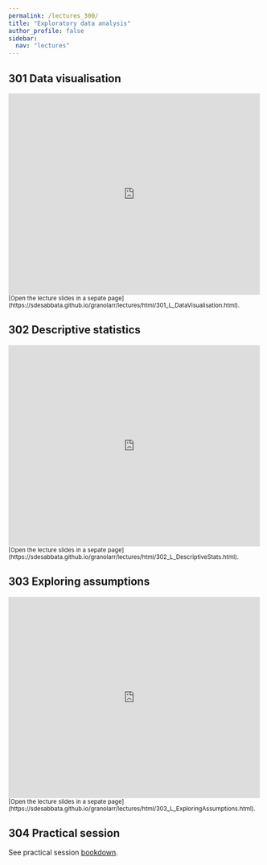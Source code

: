 ```yaml
---
permalink: /lectures_300/
title: "Exploratory data analysis"
author_profile: false
sidebar:
  nav: "lectures"
---
```



## 301 Data visualisation

<div style="position: relative; width: 500px; height: 400px;">
<iframe src="https://sdesabbata.github.io/granolarr/lectures/html/301_L_DataVisualisation.html" title="301_L_DataVisualisation" frameborder="0" style="width: 1000px; height: 800px; -webkit-transform: scale(0.5) translate(-500px,-400px);-moz-transform: scale(0.5) translate(-500px,-400px); "></iframe>
</div>

<small>
[Open the lecture slides in a sepate page](https://sdesabbata.github.io/granolarr/lectures/html/301_L_DataVisualisation.html).
</small>

## 302 Descriptive statistics

<div style="position: relative; width: 500px; height: 400px;">
<iframe src="https://sdesabbata.github.io/granolarr/lectures/html/302_L_DescriptiveStats.html" title="302_L_DescriptiveStats" frameborder="0" style="width: 1000px; height: 800px; -webkit-transform: scale(0.5) translate(-500px,-400px);-moz-transform: scale(0.5) translate(-500px,-400px); "></iframe>
</div>

<small>
[Open the lecture slides in a sepate page](https://sdesabbata.github.io/granolarr/lectures/html/302_L_DescriptiveStats.html).
</small>

## 303 Exploring assumptions

<div style="position: relative; width: 500px; height: 400px;">
<iframe src="https://sdesabbata.github.io/granolarr/lectures/html/303_L_ExploringAssumptions.html" title="303_L_ExploringAssumptions" frameborder="0" style="width: 1000px; height: 800px; -webkit-transform: scale(0.5) translate(-500px,-400px);-moz-transform: scale(0.5) translate(-500px,-400px); "></iframe>
</div>

<small>
[Open the lecture slides in a sepate page](https://sdesabbata.github.io/granolarr/lectures/html/303_L_ExploringAssumptions.html).
</small>

## 304 Practical session

See practical session [bookdown](practicals/bookdown/exploratory-analysis.html).
